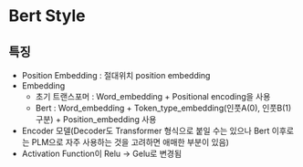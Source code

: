 # Bert Style

## 특징
- Position Embedding : 절대위치 position embedding
- Embedding
  - 초기 트랜스포머 : Word_embedding + Positional encoding을 사용
  - Bert : Word_embedding + Token_type_embedding(인풋A(0), 인풋B(1) 구분) + Position_embedding 사용
- Encoder 모델(Decoder도 Transformer 형식으로 붙일 수는 있으나 Bert 이후로는 PLM으로 자주 사용하는 것을 고려하면 애매한 부분이 있음)
- Activation Function이 Relu -> Gelu로 변경됨
